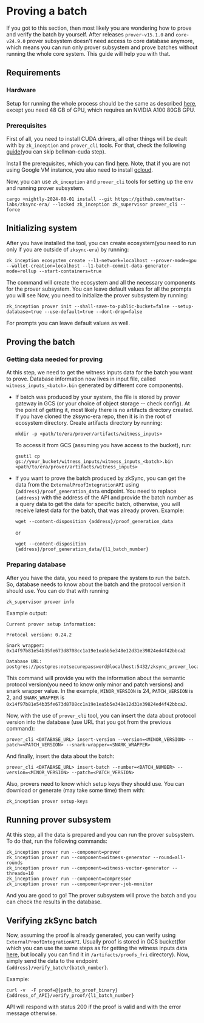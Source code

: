 # Proving a batch

If you got to this section, then most likely you are wondering how to prove and verify the batch by yourself. After
releases `prover-v15.1.0` and `core-v24.9.0` prover subsystem doesn't need access to core database anymore, which means
you can run only prover subsystem and prove batches without running the whole core system. This guide will help you with
that.

## Requirements

### Hardware

Setup for running the whole process should be the same as described [here](./01_gcp_vm.md), except you need 48 GB of
GPU, which requires an NVIDIA A100 80GB GPU.

### Prerequisites

First of all, you need to install CUDA drivers, all other things will be dealt with by `zk_inception` and `prover_cli`
tools. For that, check the following [guide](./02_setup.md)(you can skip bellman-cuda step).

Install the prerequisites, which you can find
[here](https://github.com/matter-labs/zksync-era/blob/main/docs/guides/setup-dev.md). Note, that if you are not using
Google VM instance, you also need to install [gcloud](https://cloud.google.com/sdk/docs/install#deb).

Now, you can use `zk_inception` and `prover_cli` tools for setting up the env and running prover subsystem.

```shell
cargo +nightly-2024-08-01 install --git https://github.com/matter-labs/zksync-era/ --locked zk_inception zk_supervisor prover_cli --force
```

## Initializing system

After you have installed the tool, you can create ecosystem(you need to run only if you are outside of `zksync-era`) by
running:

```shell
zk_inception ecosystem create --l1-network=localhost --prover-mode=gpu --wallet-creation=localhost --l1-batch-commit-data-generator-mode=rollup --start-containers=true
```

The command will create the ecosystem and all the necessary components for the prover subsystem. You can leave default
values for all the prompts you will see Now, you need to initialize the prover subsystem by running:

```shell
zk_inception prover init --shall-save-to-public-bucket=false --setup-database=true --use-default=true --dont-drop=false
```

For prompts you can leave default values as well.

## Proving the batch

### Getting data needed for proving

At this step, we need to get the witness inputs data for the batch you want to prove. Database information now lives in
input file, called `witness_inputs_<batch>.bin` generated by different core components).

- If batch was produced by your system, the file is stored by prover gateway in GCS (or your choice of object storage --
  check config). At the point of getting it, most likely there is no artifacts directory created. If you have cloned the
  zksync-era repo, then it is in the root of ecosystem directory. Create artifacts directory by running:

  ```shell
  mkdir -p <path/to/era/prover/artifacts/witness_inputs>
  ```

  To access it from GCS (assuming you have access to the bucket), run:

  ```shell
  gsutil cp gs://your_bucket/witness_inputs/witness_inputs_<batch>.bin <path/to/era/prover/artifacts/witness_inputs>
  ```

- If you want to prove the batch produced by zkSync, you can get the data from the `ExternalProofIntegrationAPI` using
  `{address}/proof_generation_data` endpoint. You need to replace `{address}` with the address of the API and provide
  the batch number as a query data to get the data for specific batch, otherwise, you will receive latest data for the
  batch, that was already proven. Example:

  ```shell
  wget --content-disposition {address}/proof_generation_data
  ```

  or

  ```shell
  wget --content-disposition {address}/proof_generation_data/{l1_batch_number}
  ```

### Preparing database

After you have the data, you need to prepare the system to run the batch. So, database needs to know about the batch and
the protocol version it should use. You can do that with running

```shell
zk_supervisor prover info
```

Example output:

```shell
Current prover setup information: 

Protocol version: 0.24.2 

Snark wrapper: 0x14f97b81e54b35fe673d8708cc1a19e1ea5b5e348e12d31e39824ed4f42bbca2 

Database URL: postgres://postgres:notsecurepassword@localhost:5432/zksync_prover_localhost_prover
```

This command will provide you with the information about the semantic protocol version(you need to know only minor and
patch versions) and snark wrapper value. In the example, `MINOR_VERSION` is 24, `PATCH_VERSION` is 2, and
`SNARK_WRAPPER` is `0x14f97b81e54b35fe673d8708cc1a19e1ea5b5e348e12d31e39824ed4f42bbca2`.

Now, with the use of `prover_cli` tool, you can insert the data about protocol version into the database (use URL that you got from the previous command):

```shell
prover_cli <DATABASE_URL> insert-version --version=<MINOR_VERSION> --patch=<PATCH_VERSION> --snark-wrapper=<SNARK_WRAPPER>
```

And finally, insert the data about the batch:

```shell
prover_cli <DATABASE_URL> insert-batch --number=<BATCH_NUMBER> --version=<MINOR_VERSION> --patch=<PATCH_VERSION>
```

Also, provers need to know which setup keys they should use. You can download or generate (may take some time) them with:

```shell
zk_inception prover setup-keys
```

## Running prover subsystem

At this step, all the data is prepared and you can run the prover subsystem. To do that, run the following commands:

```shell
zk_inception prover run --component=prover
zk_inception prover run --component=witness-generator --round=all-rounds
zk_inception prover run --component=witness-vector-generator --threads=10
zk_inception prover run --component=compressor
zk_inception prover run --component=prover-job-monitor
```

And you are good to go! The prover subsystem will prove the batch and you can check the results in the database.

## Verifying zkSync batch

Now, assuming the proof is already generated, you can verify using `ExternalProofIntegrationAPI`. Usually proof is
stored in GCS bucket(for which you can use the same steps as for getting the witness inputs data
[here](#getting-data-needed-for-proving), but locally you can find it in `/artifacts/proofs_fri` directory). Now, simply
send the data to the endpoint `{address}/verify_batch/{batch_number}`.

Example:

```shell
curl -v  -F proof=@{path_to_proof_binary} {address_of_API}/verify_proof/{l1_batch_number}
```

API will respond with status 200 if the proof is valid and with the error message otherwise.
